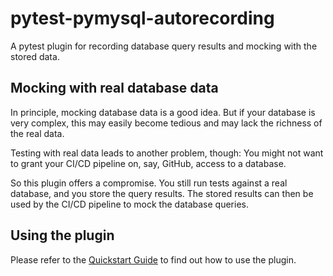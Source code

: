 # pytest-pymysql-autorecording

A pytest plugin for recording database query results and mocking with the stored data.

## Mocking with real database data

In principle, mocking database data is a good idea. But if your database is very complex, this may easily become tedious and may lack the richness of the real data.

Testing with real data leads to another problem, though: You might not want to grant your CI/CD pipeline on, say, GitHub, access to a database.

So this plugin offers a compromise. You still run tests against a real database, and you store the query results. The stored results can then be used by the CI/CD pipeline to mock the database queries.

## Using the plugin

Please refer to the [Quickstart Guide](https://saltastroops.github.io/pytest-pymysql-autorecord/quickstart.html) to find out how to use the plugin.
